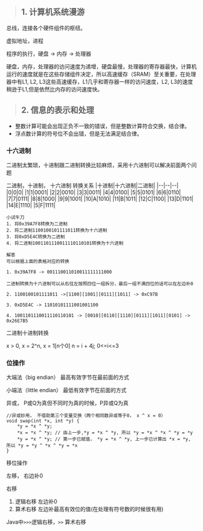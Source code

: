>## 1. 计算机系统漫游

总线，连接各个硬件组件的枢纽。

虚拟地址，进程

程序的执行，硬盘 -> 内存 -> 处理器

硬盘，内存，处理器的访问速度为递增，硬盘最慢，处理器的寄存器最快，计算机运行的速度就是在这些存储组件决定，所以高速缓存（SRAM）至关重要，在处理器中有L1, L2, L3这些高速缓存，L1几乎和寄存器一样的访问速度，L2, L3的速度稍逊于L1,但是依然比内存的访问速度快。

>## 2. 信息的表示和处理

* 整数计算可能会出现正负不一致的错误，但是整数计算符合交换，结合律。
* 浮点数计算的符号位不会出错，但是无法满足结合律。


### 十六进制

二进制太繁琐，十进制跟二进制转换比较麻烦，采用十六进制可以解决前面两个问题

二进制，十进制， 十六进制 转换关系
|十进制|十六进制|二进制|
|--|--|--|
|0|0|0|
|1|1|0001|
|2|2|0010|
|3|3|0011|
|4|4|0100|
|5|5|0101|
|6|6|0110|
|7|7|0111|
|8|8|1000|
|9|9|1001|
|10|A|1010|
|11|B|1011|
|12|C|1100|
|13|D|1101|
|14|E|1110|
|5|F|1111|

```
小试牛刀
1. 将0x39A7F8转换为二进制
2. 将二进制1100100101111011转换为十六进制
3. 将0xD5E4C转换为二进制
4. 将二进制1001101110011110110101转换为十六进制

解答
可以根据上面的表格对应的转换

1. 0x39A7F8 -> 001110011010011111111000

二进制转换为十六进制可以从右往左按照四位一组拆分，最后一组不满四位的话可以在左边补0

2. 1100100101111011 ->[1100][1001][0111][1011] -> 0xC97B

3. 0xD5E4C -> 11010101111001001100

4. 1001101110011110110101 -> [0010][0110][1110][0111][1011][0101] -> 0x26E7B5

```

二进制十进制转换

x > 0, x = 2^n, x = 1[n个0]
n = i + 4j; 0<=i<=3

### 位操作

大端法（big endian） 最高有效字节在最前面的方式

小端法（little endian） 最低有效字节在前面的方式

异或， P或Q为真但不同时为真的时候，P异或Q为真

```
//异或妙用， 不借助第三个变量交换（两个相同数异或等于0， x ^ x = 0）
void swap(int *x, int *y) {
    *y = *x ^ *y; 
    *x = *x ^ *y; // 由上一步,*y = *x ^ *y, 所以 *y = *x ^ *x ^ *y = *y 
    *y = *x ^ *y; // 第一步已赋值， *y = *x ^ *y, 上一步已计算出 *x = *y, 所以 *y = *y ^ *x ^ *y = *x
}
```

移位操作

左移， 右边补0

右移

1. 逻辑右移 左边补0
2. 算术右移 左边补最高有效位的值(在处理有符号数的时候很有用) 

Java中``` >>> ```逻辑右移，``` >> ``` 算术右移